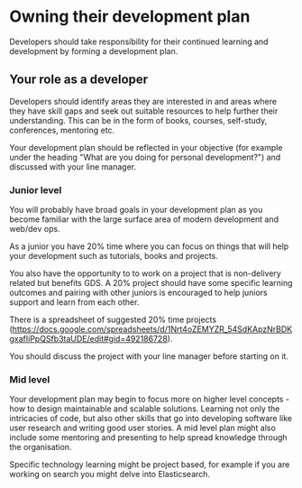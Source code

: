 # Owning their development plan

Developers should take responsibility for their continued learning and
development by forming a development plan.

## Your role as a developer

Developers should identify areas they are interested in and areas where they
have skill gaps and seek out suitable resources to help further their
understanding. This can be in the form of books, courses, self-study,
conferences, mentoring etc.

Your development plan should be reflected in your objective (for example under
the heading "What are you doing for personal development?") and discussed with
your line manager.

### Junior level

You will probably have broad goals in your development plan as you become familiar
with the large surface area of modern development and web/dev ops.

As a junior you have 20% time where you can focus on things that will help your development such as tutorials, books and projects.

You also have the opportunity to to work on a project that is non-delivery related
but benefits GDS. A 20% project should have some specific learning outcomes and
pairing with other juniors is encouraged to help juniors support and learn from
each other.

There is a spreadsheet of suggested 20% time projects
(https://docs.google.com/spreadsheets/d/1Nrt4oZEMYZR_54SdKApzNrBDKgxafIiPpQSfb3taUDE/edit#gid=492186728).

You should discuss the project with your line manager before starting on it.

### Mid level

Your development plan may begin to focus more on higher level concepts - how to
design maintainable and scalable solutions. Learning not only the intricacies of
code, but also other skills that go into developing software like user research
and writing good user stories. A mid level plan might also include some
mentoring and presenting to help spread knowledge through the organisation.

Specific technology learning might be project based, for example if you are
working on search you might delve into Elasticsearch.
